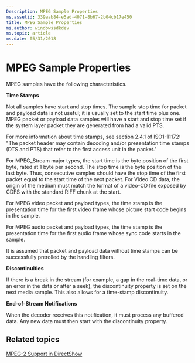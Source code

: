```yaml
---
Description: MPEG Sample Properties
ms.assetid: 339aab84-e5ad-4071-8b67-2b04cb17e450
title: MPEG Sample Properties
ms.author: windowssdkdev
ms.topic: article
ms.date: 05/31/2018
---
```


# MPEG Sample Properties

MPEG samples have the following characteristics.

**Time Stamps**

Not all samples have start and stop times. The sample stop time for packet and payload data is not useful; it is usually set to the start time plus one. MPEG packet or payload data samples will have a start and stop time set if the system layer packet they are generated from had a valid PTS.

For more information about time stamps, see section 2.4.1 of ISO1-11172: "The packet header may contain decoding and/or presentation time stamps (DTS and PTS) that refer to the first access unit in the packet."

For MPEG\_Stream major types, the start time is the byte position of the first byte, rated at 1 byte per second. The stop time is the byte position of the last byte. Thus, consecutive samples should have the stop time of the first packet equal to the start time of the next packet. For Video CD data, the origin of the medium must match the format of a video-CD file exposed by CDFS with the standard RIFF chunk at the start.

For MPEG video packet and payload types, the time stamp is the presentation time for the first video frame whose picture start code begins in the sample.

For MPEG audio packet and payload types, the time stamp is the presentation time for the first audio frame whose sync code starts in the sample.

It is assumed that packet and payload data without time stamps can be successfully prerolled by the handling filters.

**Discontinuities**

If there is a break in the stream (for example, a gap in the real-time data, or an error in the data or after a seek), the discontinuity property is set on the next media sample. This also allows for a time-stamp discontinuity.

**End-of-Stream Notifications**

When the decoder receives this notification, it must process any buffered data. Any new data must then start with the discontinuity property.

## Related topics

<dl> <dt>

[MPEG-2 Support in DirectShow](mpeg-2-support-in-directshow.md)
</dt> </dl>

 

 



